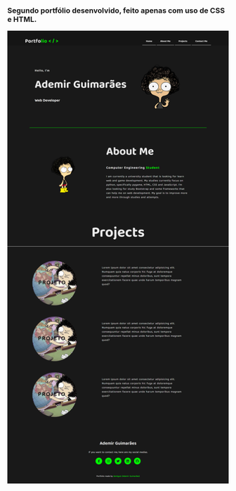 ### Segundo portfólio desenvolvido, feito apenas com uso de CSS e HTML.

<div align="center">
  <img src="resultado.png" width="700px"/>
</div>
